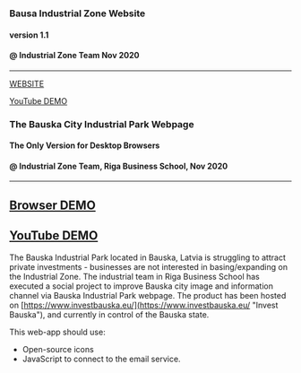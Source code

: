 ### Bausa Industrial Zone Website
#### version 1.1
#### @ Industrial Zone Team Nov 2020
---
[WEBSITE](https://www.investbauska.eu/ "Invest Bauska")

[YouTube DEMO](https://www.youtube.com/watch?v=E8MGpCHV4s0&t=10s&ab_channel=Romans "Romans Sleepwalking YouTube Channel")


### The Bauska City Industrial Park Webpage
#### The Only Version for Desktop Browsers
#### @ Industrial Zone Team, Riga Business School, Nov 2020
---
[Browser DEMO](https://www.investbauska.eu/ "Invest Bauska")
---
[YouTube DEMO](https://www.youtube.com/watch?v=E8MGpCHV4s0&t=10s&ab_channel=Romans "Romans Sleepwalking YouTube Channel")
---
The Bauska Industrial Park located in Bauska, Latvia is struggling to attract private investments - businesses are not interested in basing/expanding on the Industrial Zone. The industrial team in Riga Business School has executed a social project to improve Bauska city image and information channel via Bauska Industrial Park webpage. The product has been hosted on [https://www.investbauska.eu/](https://www.investbauska.eu/ "Invest Bauska"), and currently in control of the Bauska state.

This web-app should use:
 - Open-source icons
 - JavaScript to connect to the email service.
